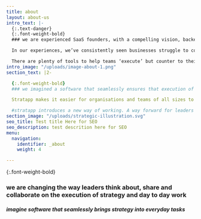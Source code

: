 ```yaml
---
title: about
layout: about-us
intro_text: |-
  {:.text-danger}
  {:.font-weight-bold}
  ### we are experienced SaaS founders, with a compelling vision, backed by investors who are market leaders across several industries

  In our experiences, we’ve consistently seen businesses struggle to cohesively deliver and contribute to meaningful strategy outcomes throughout their organisations. As ‘busyness’ encroaches, strategy is often abandoned. Resulting in misaligned, inefficient and ‘noisy’ workplaces.

  There are plenty of tools to help teams ‘execute’ but counter to their proposition, these tools and apps often serve as a distraction bogging down employees - preventing meaningful tasks to be completed.
intro_image: "/uploads/image-about-1.png"
section_text: |2-

  {:.font-weight-bold}
  ### we imagined a software that seamlessly ensures that execution of strategy meets expectation

  Stratapp makes it easier for organisations and teams of all sizes to create, evolve and execute strategy. Aligning the day-to-day work outcomes to organisational objectives.

  #stratapp introduces a new way of working. A way forward for leaders who are serious. Serious about what they are trying to achieve and genuinely seeking to tap into the full potential of their current and next-generation workforce.
section_image: "/uploads/strategic-illustration.svg"
seo_title: Test title Here for SEO
seo_description: test descrition here for SEO
menu:
  navigation:
    identifier: _about
    weight: 4

---
```

{:.font-weight-bold}

### we are changing the way leaders think about, share and collaborate on the execution of strategy and day to day work

##### imagine software that seamlessly brings strategy into everyday tasks
